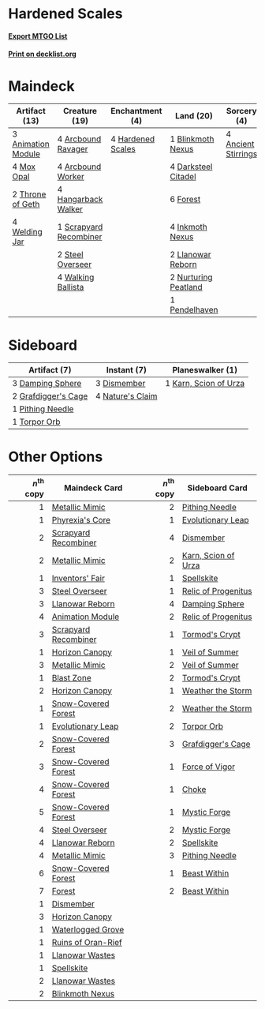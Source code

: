 # Hardened Scales

#### [Export MTGO List](../collection/Hardened%20Scales/Hardened%20Scales.txt)
#### [Print on decklist.org](http://decklist.org/?deckmain=4%09Ancient%20Stirrings%0A3%09Animation%20Module%0A4%09Arcbound%20Ravager%0A4%09Arcbound%20Worker%0A1%09Blinkmoth%20Nexus%0A4%09Darksteel%20Citadel%0A6%09Forest%0A4%09Hangarback%20Walker%0A4%09Hardened%20Scales%0A4%09Inkmoth%20Nexus%0A2%09Llanowar%20Reborn%0A4%09Mox%20Opal%0A2%09Nurturing%20Peatland%0A1%09Pendelhaven%0A1%09Scrapyard%20Recombiner%0A2%09Steel%20Overseer%0A2%09Throne%20of%20Geth%0A4%09Walking%20Ballista%0A4%09Welding%20Jar&deckside=3%09Damping%20Sphere%0A3%09Dismember%0A2%09Grafdigger's%20Cage%0A1%09Karn,%20Scion%20of%20Urza%0A4%09Nature's%20Claim%0A1%09Pithing%20Needle%0A1%09Torpor%20Orb)
# Maindeck

|                                        Artifact (13)                                        |                                          Creature (19)                                          |                                      Enchantment (4)                                       |                                           Land (20)                                           |                                         Sorcery (4)                                          |
|---------------------------------------------------------------------------------------------|-------------------------------------------------------------------------------------------------|--------------------------------------------------------------------------------------------|-----------------------------------------------------------------------------------------------|----------------------------------------------------------------------------------------------|
|3 [Animation Module](http://gatherer.wizards.com/Pages/Card/Details.aspx?multiverseid=417767)|4 [Arcbound Ravager](http://gatherer.wizards.com/Pages/Card/Details.aspx?multiverseid=50943)     |4 [Hardened Scales](http://gatherer.wizards.com/Pages/Card/Details.aspx?multiverseid=420769)|1 [Blinkmoth Nexus](http://gatherer.wizards.com/Pages/Card/Details.aspx?multiverseid=39439)    |4 [Ancient Stirrings](http://gatherer.wizards.com/Pages/Card/Details.aspx?multiverseid=442148)|
|4 [Mox Opal](http://gatherer.wizards.com/Pages/Card/Details.aspx?multiverseid=397719)        |4 [Arcbound Worker](http://gatherer.wizards.com/Pages/Card/Details.aspx?multiverseid=222733)     |                                                                                            |4 [Darksteel Citadel](http://gatherer.wizards.com/Pages/Card/Details.aspx?multiverseid=389479) |                                                                                              |
|2 [Throne of Geth](http://gatherer.wizards.com/Pages/Card/Details.aspx?multiverseid=202675)  |4 [Hangarback Walker](http://gatherer.wizards.com/Pages/Card/Details.aspx?multiverseid=420600)   |                                                                                            |6 [Forest](http://gatherer.wizards.com/Pages/Card/Details.aspx?multiverseid=439860)            |                                                                                              |
|4 [Welding Jar](http://gatherer.wizards.com/Pages/Card/Details.aspx?multiverseid=48328)      |1 [Scrapyard Recombiner](http://gatherer.wizards.com/Pages/Card/Details.aspx?multiverseid=464176)|                                                                                            |4 [Inkmoth Nexus](http://gatherer.wizards.com/Pages/Card/Details.aspx?multiverseid=213731)     |                                                                                              |
|                                                                                             |2 [Steel Overseer](http://gatherer.wizards.com/Pages/Card/Details.aspx?multiverseid=222714)      |                                                                                            |2 [Llanowar Reborn](http://gatherer.wizards.com/Pages/Card/Details.aspx?multiverseid=220496)   |                                                                                              |
|                                                                                             |4 [Walking Ballista](http://gatherer.wizards.com/Pages/Card/Details.aspx?multiverseid=423848)    |                                                                                            |2 [Nurturing Peatland](http://gatherer.wizards.com/Pages/Card/Details.aspx?multiverseid=464192)|                                                                                              |
|                                                                                             |                                                                                                 |                                                                                            |1 [Pendelhaven](http://gatherer.wizards.com/Pages/Card/Details.aspx?multiverseid=442233)       |                                                                                              |


# Sideboard

|                                         Artifact (7)                                         |                                        Instant (7)                                        |                                        Planeswalker (1)                                        |
|----------------------------------------------------------------------------------------------|-------------------------------------------------------------------------------------------|------------------------------------------------------------------------------------------------|
|3 [Damping Sphere](http://gatherer.wizards.com/Pages/Card/Details.aspx?multiverseid=443101)   |3 [Dismember](http://gatherer.wizards.com/Pages/Card/Details.aspx?multiverseid=382182)     |1 [Karn, Scion of Urza](http://gatherer.wizards.com/Pages/Card/Details.aspx?multiverseid=442889)|
|2 [Grafdigger's Cage](http://gatherer.wizards.com/Pages/Card/Details.aspx?multiverseid=278452)|4 [Nature's Claim](http://gatherer.wizards.com/Pages/Card/Details.aspx?multiverseid=382316)|                                                                                                |
|1 [Pithing Needle](http://gatherer.wizards.com/Pages/Card/Details.aspx?multiverseid=129526)   |                                                                                           |                                                                                                |
|1 [Torpor Orb](http://gatherer.wizards.com/Pages/Card/Details.aspx?multiverseid=233069)       |                                                                                           |                                                                                                |


# Other Options

|*n*<sup>th</sup> copy|                                         Maindeck Card                                         |*n*<sup>th</sup> copy|                                        Sideboard Card                                        |
|--------------------:|-----------------------------------------------------------------------------------------------|--------------------:|----------------------------------------------------------------------------------------------|
|                    1|[Metallic Mimic](http://gatherer.wizards.com/Pages/Card/Details.aspx?multiverseid=423831)      |                    2|[Pithing Needle](http://gatherer.wizards.com/Pages/Card/Details.aspx?multiverseid=129526)     |
|                    1|[Phyrexia's Core](http://gatherer.wizards.com/Pages/Card/Details.aspx?multiverseid=389629)     |                    1|[Evolutionary Leap](http://gatherer.wizards.com/Pages/Card/Details.aspx?multiverseid=398573)  |
|                    2|[Scrapyard Recombiner](http://gatherer.wizards.com/Pages/Card/Details.aspx?multiverseid=464176)|                    4|[Dismember](http://gatherer.wizards.com/Pages/Card/Details.aspx?multiverseid=382182)          |
|                    2|[Metallic Mimic](http://gatherer.wizards.com/Pages/Card/Details.aspx?multiverseid=423831)      |                    2|[Karn, Scion of Urza](http://gatherer.wizards.com/Pages/Card/Details.aspx?multiverseid=442889)|
|                    1|[Inventors' Fair](http://gatherer.wizards.com/Pages/Card/Details.aspx?multiverseid=417820)     |                    1|[Spellskite](http://gatherer.wizards.com/Pages/Card/Details.aspx?multiverseid=397743)         |
|                    3|[Steel Overseer](http://gatherer.wizards.com/Pages/Card/Details.aspx?multiverseid=222714)      |                    1|[Relic of Progenitus](http://gatherer.wizards.com/Pages/Card/Details.aspx?multiverseid=174824)|
|                    3|[Llanowar Reborn](http://gatherer.wizards.com/Pages/Card/Details.aspx?multiverseid=220496)     |                    4|[Damping Sphere](http://gatherer.wizards.com/Pages/Card/Details.aspx?multiverseid=443101)     |
|                    4|[Animation Module](http://gatherer.wizards.com/Pages/Card/Details.aspx?multiverseid=417767)    |                    2|[Relic of Progenitus](http://gatherer.wizards.com/Pages/Card/Details.aspx?multiverseid=174824)|
|                    3|[Scrapyard Recombiner](http://gatherer.wizards.com/Pages/Card/Details.aspx?multiverseid=464176)|                    1|[Tormod's Crypt](http://gatherer.wizards.com/Pages/Card/Details.aspx?multiverseid=389723)     |
|                    1|[Horizon Canopy](http://gatherer.wizards.com/Pages/Card/Details.aspx?multiverseid=409571)      |                    1|[Veil of Summer](http://gatherer.wizards.com/Pages/Card/Details.aspx?multiverseid=466952)     |
|                    3|[Metallic Mimic](http://gatherer.wizards.com/Pages/Card/Details.aspx?multiverseid=423831)      |                    2|[Veil of Summer](http://gatherer.wizards.com/Pages/Card/Details.aspx?multiverseid=466952)     |
|                    1|[Blast Zone](http://gatherer.wizards.com/Pages/Card/Details.aspx?multiverseid=461171)          |                    2|[Tormod's Crypt](http://gatherer.wizards.com/Pages/Card/Details.aspx?multiverseid=389723)     |
|                    2|[Horizon Canopy](http://gatherer.wizards.com/Pages/Card/Details.aspx?multiverseid=409571)      |                    1|[Weather the Storm](http://gatherer.wizards.com/Pages/Card/Details.aspx?multiverseid=464140)  |
|                    1|[Snow-Covered Forest](http://gatherer.wizards.com/Pages/Card/Details.aspx?multiverseid=121192) |                    2|[Weather the Storm](http://gatherer.wizards.com/Pages/Card/Details.aspx?multiverseid=464140)  |
|                    1|[Evolutionary Leap](http://gatherer.wizards.com/Pages/Card/Details.aspx?multiverseid=398573)   |                    2|[Torpor Orb](http://gatherer.wizards.com/Pages/Card/Details.aspx?multiverseid=233069)         |
|                    2|[Snow-Covered Forest](http://gatherer.wizards.com/Pages/Card/Details.aspx?multiverseid=121192) |                    3|[Grafdigger's Cage](http://gatherer.wizards.com/Pages/Card/Details.aspx?multiverseid=278452)  |
|                    3|[Snow-Covered Forest](http://gatherer.wizards.com/Pages/Card/Details.aspx?multiverseid=121192) |                    1|[Force of Vigor](http://gatherer.wizards.com/Pages/Card/Details.aspx?multiverseid=464113)     |
|                    4|[Snow-Covered Forest](http://gatherer.wizards.com/Pages/Card/Details.aspx?multiverseid=121192) |                    1|[Choke](http://gatherer.wizards.com/Pages/Card/Details.aspx?multiverseid=45431)               |
|                    5|[Snow-Covered Forest](http://gatherer.wizards.com/Pages/Card/Details.aspx?multiverseid=121192) |                    1|[Mystic Forge](http://gatherer.wizards.com/Pages/Card/Details.aspx?multiverseid=466987)       |
|                    4|[Steel Overseer](http://gatherer.wizards.com/Pages/Card/Details.aspx?multiverseid=222714)      |                    2|[Mystic Forge](http://gatherer.wizards.com/Pages/Card/Details.aspx?multiverseid=466987)       |
|                    4|[Llanowar Reborn](http://gatherer.wizards.com/Pages/Card/Details.aspx?multiverseid=220496)     |                    2|[Spellskite](http://gatherer.wizards.com/Pages/Card/Details.aspx?multiverseid=397743)         |
|                    4|[Metallic Mimic](http://gatherer.wizards.com/Pages/Card/Details.aspx?multiverseid=423831)      |                    3|[Pithing Needle](http://gatherer.wizards.com/Pages/Card/Details.aspx?multiverseid=129526)     |
|                    6|[Snow-Covered Forest](http://gatherer.wizards.com/Pages/Card/Details.aspx?multiverseid=121192) |                    1|[Beast Within](http://gatherer.wizards.com/Pages/Card/Details.aspx?multiverseid=446158)       |
|                    7|[Forest](http://gatherer.wizards.com/Pages/Card/Details.aspx?multiverseid=439860)              |                    2|[Beast Within](http://gatherer.wizards.com/Pages/Card/Details.aspx?multiverseid=446158)       |
|                    1|[Dismember](http://gatherer.wizards.com/Pages/Card/Details.aspx?multiverseid=382182)           |                     |                                                                                              |
|                    3|[Horizon Canopy](http://gatherer.wizards.com/Pages/Card/Details.aspx?multiverseid=409571)      |                     |                                                                                              |
|                    1|[Waterlogged Grove](http://gatherer.wizards.com/Pages/Card/Details.aspx?multiverseid=464198)   |                     |                                                                                              |
|                    1|[Ruins of Oran-Rief](http://gatherer.wizards.com/Pages/Card/Details.aspx?multiverseid=407686)  |                     |                                                                                              |
|                    1|[Llanowar Wastes](http://gatherer.wizards.com/Pages/Card/Details.aspx?multiverseid=129627)     |                     |                                                                                              |
|                    1|[Spellskite](http://gatherer.wizards.com/Pages/Card/Details.aspx?multiverseid=397743)          |                     |                                                                                              |
|                    2|[Llanowar Wastes](http://gatherer.wizards.com/Pages/Card/Details.aspx?multiverseid=129627)     |                     |                                                                                              |
|                    2|[Blinkmoth Nexus](http://gatherer.wizards.com/Pages/Card/Details.aspx?multiverseid=39439)      |                     |                                                                                              |

